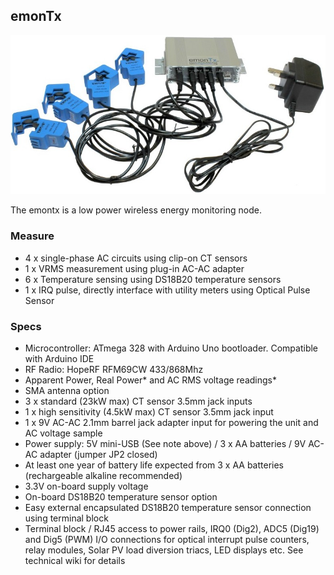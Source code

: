## emonTx
<img class="productimg" src="images/emontx.jpg" >

The emontx is a low power wireless energy monitoring node.

### Measure

- 4 x single-phase AC circuits using clip-on CT sensors
- 1 x VRMS measurement using plug-in AC-AC adapter
- 6 x Temperature sensing using DS18B20 temperature sensors
- 1 x IRQ pulse, directly interface with utility meters using Optical Pulse Sensor

### Specs

- Microcontroller: ATmega 328 with Arduino Uno bootloader. Compatible with Arduino IDE
- RF Radio: HopeRF RFM69CW 433/868Mhz
- Apparent Power, Real Power* and AC RMS voltage readings*
- SMA antenna option
- 3 x standard (23kW max) CT sensor 3.5mm jack inputs
- 1 x high sensitivity (4.5kW max) CT sensor 3.5mm jack input
- 1 x 9V AC-AC 2.1mm barrel jack adapter input for powering the unit and AC voltage sample
- Power supply: 5V mini-USB (See note above) / 3 x AA batteries / 9V AC-AC adapter (jumper JP2 closed)
- At least one year of battery life expected from 3 x AA batteries (rechargeable alkaline recommended)
- 3.3V on-board supply voltage
- On-board DS18B20 temperature sensor option
- Easy external encapsulated DS18B20 temperature sensor connection using terminal block
- Terminal block / RJ45 access to power rails, IRQ0 (Dig2), ADC5 (Dig19) and Dig5 (PWM) I/O connections for optical interrupt pulse counters, relay modules, Solar PV load diversion triacs, LED displays etc. See technical wiki for details


